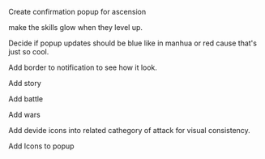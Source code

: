 Create confirmation popup for ascension

make the skills glow when they level up.

Decide if popup updates should be blue like in manhua or red cause that's just so cool.

Add border to notification to see how it look.

Add story

Add battle

Add wars

Add devide icons into related cathegory of attack for visual consistency.

Add Icons to popup





